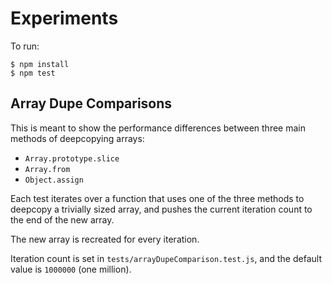 # Experiments

To run:

```
$ npm install
$ npm test
```

## Array Dupe Comparisons

This is meant to show the performance differences between three main methods of deepcopying arrays:

- `Array.prototype.slice`
- `Array.from`
- `Object.assign`

Each test iterates over a function that uses one of the three methods to deepcopy a trivially sized array, and pushes the current iteration count to the end of the new array.

The new array is recreated for every iteration.

Iteration count is set in `tests/arrayDupeComparison.test.js`, and the default value is `1000000` (one million).
